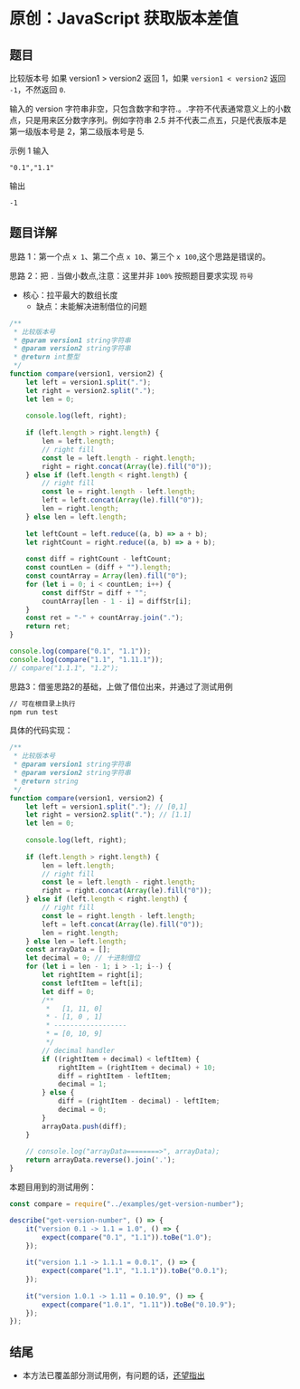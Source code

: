 # 原创：JavaScript 获取版本差值

## 题目

比较版本号 如果 version1 > version2 返回 1，如果 `version1 < version2` 返回 `-1`，不然返回 `0`.

输入的 version 字符串非空，只包含数字和字符.。.字符不代表通常意义上的小数点，只是用来区分数字序列。例如字符串 2.5 并不代表二点五，只是代表版本是第一级版本号是 2，第二级版本号是 5.

示例 1 输入

```
"0.1","1.1"
```

输出

```
-1
```

## 题目详解

思路 1：第一个点 `x 1`、第二个点 `x 10`、第三个 `x 100`,这个思路是错误的。

思路 2：把 `.` 当做小数点,注意：这里并非 `100%` 按照题目要求实现 `符号`

- 核心：拉平最大的数组长度
	- 缺点：未能解决进制借位的问题

```js
/**
 * 比较版本号
 * @param version1 string字符串
 * @param version2 string字符串
 * @return int整型
 */
function compare(version1, version2) {
	let left = version1.split(".");
	let right = version2.split(".");
	let len = 0;
	
	console.log(left, right);
	
	if (left.length > right.length) {
		len = left.length;
		// right fill
		const le = left.length - right.length;
		right = right.concat(Array(le).fill("0"));
	} else if (left.length < right.length) {
		// right fill
		const le = right.length - left.length;
		left = left.concat(Array(le).fill("0"));
		len = right.length;
	} else len = left.length;
	
	let leftCount = left.reduce((a, b) => a + b);
	let rightCount = right.reduce((a, b) => a + b);
	
	const diff = rightCount - leftCount;
	const countLen = (diff + "").length;
	const countArray = Array(len).fill("0");
	for (let i = 0; i < countLen; i++) {
		const diffStr = diff + "";
		countArray[len - 1 - i] = diffStr[i];
	}
	const ret = "-" + countArray.join(".");
	return ret;
}

console.log(compare("0.1", "1.1"));
console.log(compare("1.1", "1.11.1"));
// compare("1.1.1", "1.2");
```

思路3：借鉴思路2的基础，上做了借位出来，并通过了测试用例

```cmd 
// 可在根目录上执行
npm run test
```

具体的代码实现：

```js
/**
 * 比较版本号
 * @param version1 string字符串
 * @param version2 string字符串
 * @return string
 */
function compare(version1, version2) {
	let left = version1.split("."); // [0,1]
	let right = version2.split("."); // [1.1]
	let len = 0;
	
	console.log(left, right);
	
	if (left.length > right.length) {
		len = left.length;
		// right fill
		const le = left.length - right.length;
		right = right.concat(Array(le).fill("0"));
	} else if (left.length < right.length) {
		// right fill
		const le = right.length - left.length;
		left = left.concat(Array(le).fill("0"));
		len = right.length;
	} else len = left.length;
	const arrayData = [];
	let decimal = 0; // 十进制借位
	for (let i = len - 1; i > -1; i--) {
		let rightItem = right[i];
		const leftItem = left[i];
		let diff = 0;
		/**
		 *   [1, 11, 0]
		 * - [1, 0 , 1]
		 * ------------------
		 * = [0, 10, 9]
		 */
		// decimal handler
		if ((rightItem + decimal) < leftItem) {
			rightItem = (rightItem + decimal) + 10;
			diff = rightItem - leftItem;
			decimal = 1;
		} else {
			diff = (rightItem - decimal) - leftItem;
			decimal = 0;
		}
		arrayData.push(diff);
	}
	
	// console.log("arrayData========>", arrayData);
	return arrayData.reverse().join('.');
}
```

本题目用到的测试用例：

```js
const compare = require("../examples/get-version-number");

describe("get-version-number", () => {
	it("version 0.1 -> 1.1 = 1.0", () => {
		expect(compare("0.1", "1.1")).toBe("1.0");
	});
	
	it("version 1.1 -> 1.1.1 = 0.0.1", () => {
		expect(compare("1.1", "1.1.1")).toBe("0.0.1");
	});
	
	it("version 1.0.1 -> 1.11 = 0.10.9", () => {
		expect(compare("1.0.1", "1.11")).toBe("0.10.9");
	});
});

```

## 结尾

- 本方法已覆盖部分测试用例，有问题的话，[还望指出](https://github.com/veaba/veaba/issues/new)

